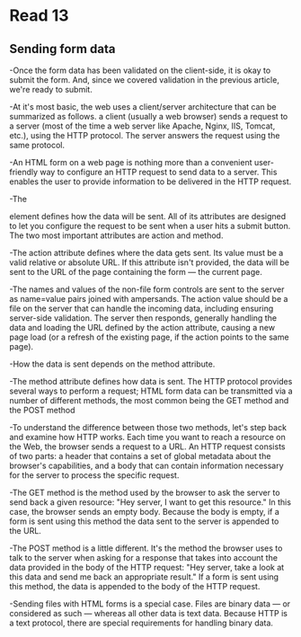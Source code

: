 # Read 13

## Sending form data

-Once the form data has been validated on the client-side, it is okay to submit the form. And, since we covered validation in the previous article, we're ready to submit.

-At it's most basic, the web uses a client/server architecture that can be summarized as follows. a client (usually a web browser) sends a request to a server (most of the time a web server like Apache, Nginx, IIS, Tomcat, etc.), using the HTTP protocol. The server answers the request using the same protocol.

-An HTML form on a web page is nothing more than a convenient user-friendly way to configure an HTTP request to send data to a server. This enables the user to provide information to be delivered in the HTTP request.

-The <form> element defines how the data will be sent. All of its attributes are designed to let you configure the request to be sent when a user hits a submit button. The two most important attributes are action and method.

-The action attribute defines where the data gets sent. Its value must be a valid relative or absolute URL. If this attribute isn't provided, the data will be sent to the URL of the page containing the form — the current page.

-The names and values of the non-file form controls are sent to the server as name=value pairs joined with ampersands. The action value should be a file on the server that can handle the incoming data, including ensuring server-side validation. The server then responds, generally handling the data and loading the URL defined by the action attribute, causing a new page load (or a refresh of the existing page, if the action points to the same page).

-How the data is sent depends on the method attribute.

-The method attribute defines how data is sent. The HTTP protocol provides several ways to perform a request; HTML form data can be transmitted via a number of different methods, the most common being the GET method and the POST method


-To understand the difference between those two methods, let's step back and examine how HTTP works. Each time you want to reach a resource on the Web, the browser sends a request to a URL. An HTTP request consists of two parts: a header that contains a set of global metadata about the browser's capabilities, and a body that can contain information necessary for the server to process the specific request.

-The GET method is the method used by the browser to ask the server to send back a given resource: "Hey server, I want to get this resource." In this case, the browser sends an empty body. Because the body is empty, if a form is sent using this method the data sent to the server is appended to the URL.

-The POST method is a little different. It's the method the browser uses to talk to the server when asking for a response that takes into account the data provided in the body of the HTTP request: "Hey server, take a look at this data and send me back an appropriate result." If a form is sent using this method, the data is appended to the body of the HTTP request.

-Sending files with HTML forms is a special case. Files are binary data — or considered as such — whereas all other data is text data. Because HTTP is a text protocol, there are special requirements for handling binary data.


